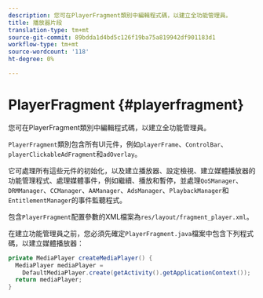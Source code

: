 ```yaml
---
description: 您可在PlayerFragment類別中編輯程式碼，以建立全功能管理員。
title: 播放器片段
translation-type: tm+mt
source-git-commit: 89bdda1d4bd5c126f19ba75a819942df901183d1
workflow-type: tm+mt
source-wordcount: '118'
ht-degree: 0%

---
```



# PlayerFragment {#playerfragment}

您可在PlayerFragment類別中編輯程式碼，以建立全功能管理員。

`PlayerFragment`類別包含所有UI元件，例如`playerFrame`、`ControlBar`、`playerClickableAdFragment`和`adOverlay`。

它可處理所有這些元件的初始化，以及建立播放器、設定檢視、建立媒體播放器的功能管理程式、處理媒體事件，例如繼續、播放和暫停，並處理`QoSManager`、`DRMManager`、`CCManager`、`AAManager`、`AdsManager`、`PlaybackManager`和`EntitlementManager`的事件監聽程式。

包含`PlayerFragment`配置參數的XML檔案為`res/layout/fragment_player.xml`。

在建立功能管理員之前，您必須先確定`PlayerFragment.java`檔案中包含下列程式碼，以建立媒體播放器：

```java
private MediaPlayer createMediaPlayer() { 
  MediaPlayer mediaPlayer =  
    DefaultMediaPlayer.create(getActivity().getApplicationContext()); 
  return mediaPlayer; 
}
```
